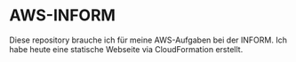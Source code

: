 # AWS-INFORM
Diese repository brauche ich für meine AWS-Aufgaben bei der INFORM.
Ich habe heute eine statische Webseite via CloudFormation erstellt.
